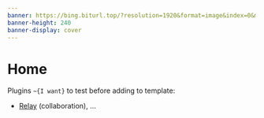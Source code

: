 ```yaml
---
banner: https://bing.biturl.top/?resolution=1920&format=image&index=0&mkt=zh-CN
banner-height: 240
banner-display: cover
---
```


# Home

Plugins `~{I want}` to test before adding to template:

- [Relay](obsidian://show-plugin?id=system3-relay) (collaboration), …
